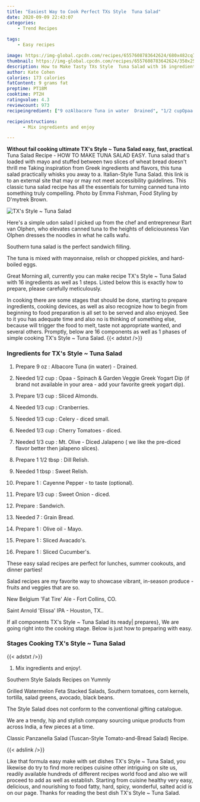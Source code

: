```yaml
---
title: "Easiest Way to Cook Perfect TXs Style  Tuna Salad"
date: 2020-09-09 22:43:07
categories:
    - Trend Recipes
    
tags:
    - Easy recipes

image: https://img-global.cpcdn.com/recipes/6557608783642624/680x482cq70/txs-style-tuna-salad-recipe-main-photo.jpg
thumbnail: https://img-global.cpcdn.com/recipes/6557608783642624/350x250cq70/txs-style-tuna-salad-recipe-main-photo.jpg
description: How to Make Tasty TXs Style  Tuna Salad with 16 ingredients and 1 stages of easy cooking.
author: Kate Cohen
calories: 173 calories
fatContent: 9 grams fat
preptime: PT18M
cooktime: PT2H
ratingvalue: 4.3
reviewcount: 973
recipeingredient: ["9 ozAlbacore Tuna in water  Drained", "1/2 cupOpaa  Spinach  Garden Veggie Greek Yogart Dip if brand not available in your area  add your favorite greek yogart dip", "1/3 cupSliced Almonds", "1/3 cupCranberries", "1/3 cupCelery  diced small", "1/3 cupCherry Tomatoes  diced", "1/3 cupMt Olive  Diced Jalapeno  we like the prediced flavor better then jalapeno slices", "1 1/2 tbspDill Relish", "1 tbspSweet Relish", "1Cayenne Pepper  to taste optional", "1/3 cupSweet Onion  diced", "Sandwich", "7Grain Bread", "1Olive oil  Mayo", "1Sliced Avacados", "1Sliced Cucumbers"]

recipeinstructions: 
      - Mix ingredients and enjoy

---
```




**Without fail cooking ultimate TX&#39;s Style ~ Tuna Salad easy, fast, practical**. Tuna Salad Recipe - HOW TO MAKE TUNA SALAD EASY. Tuna salad that&#39;s loaded with mayo and stuffed between two slices of wheat bread doesn&#39;t thrill me Taking inspiration from Greek ingredients and flavors, this tuna salad practically whisks you away to a. Italian-Style Tuna Salad. this link is to an external site that may or may not meet accessibility guidelines. This classic tuna salad recipe has all the essentials for turning canned tuna into something truly compelling. Photo by Emma Fishman, Food Styling by D&#39;mytrek Brown.


![TX&#39;s Style ~ Tuna Salad](https://img-global.cpcdn.com/recipes/6557608783642624/680x482cq70/txs-style-tuna-salad-recipe-main-photo.jpg "TX&#39;s Style ~ Tuna Salad")



Here&#39;s a simple udon salad I picked up from the chef and entrepreneur Bart van Olphen, who elevates canned tuna to the heights of deliciousness Van Olphen dresses the noodles in what he calls wafu.

Southern tuna salad is the perfect sandwich filling.

The tuna is mixed with mayonnaise, relish or chopped pickles, and hard-boiled eggs.


Great Morning all, currently you can make recipe TX&#39;s Style ~ Tuna Salad with 16 ingredients as well as 1 steps. Listed below this is exactly how to prepare, please carefully meticulously.

In cooking there are some stages that should be done, starting to prepare ingredients, cooking devices, as well as also recognize how to begin from beginning to food preparation is all set to be served and also enjoyed. See to it you has adequate time and also no is thinking of something else, because will trigger the food to melt, taste not appropriate wanted, and several others. Promptly, below are 16 components as well as 1 phases of simple cooking TX&#39;s Style ~ Tuna Salad.
{{< adstxt />}}

### Ingredients for TX&#39;s Style ~ Tuna Salad


1. Prepare 9 oz : Albacore Tuna (in water) - Drained.

1. Needed 1/2 cup : Opaa - Spinach &amp; Garden Veggie Greek Yogart Dip (if brand not available in your area - add your favorite greek yogart dip).

1. Prepare 1/3 cup : Sliced Almonds.

1. Needed 1/3 cup : Cranberries.

1. Needed 1/3 cup : Celery - diced small.

1. Needed 1/3 cup : Cherry Tomatoes - diced.

1. Needed 1/3 cup : Mt. Olive - Diced Jalapeno ( we like the pre-diced flavor better then jalapeno slices).

1. Prepare 1 1/2 tbsp : Dill Relish.

1. Needed 1 tbsp : Sweet Relish.

1. Prepare 1 : Cayenne Pepper - to taste (optional).

1. Prepare 1/3 cup : Sweet Onion - diced.

1. Prepare  : Sandwich.

1. Needed 7 : Grain Bread.

1. Prepare 1 : Olive oil - Mayo.

1. Prepare 1 : Sliced Avacado&#39;s.

1. Prepare 1 : Sliced Cucumber&#39;s.


These easy salad recipes are perfect for lunches, summer cookouts, and dinner parties!

Salad recipes are my favorite way to showcase vibrant, in-season produce - fruits and veggies that are so.

New Belgium &#39;Fat Tire&#39; Ale - Fort Collins, CO.

Saint Arnold &#39;Elissa&#39; IPA - Houston, TX..


If all components TX&#39;s Style ~ Tuna Salad its ready| prepares}, We are going right into the cooking stage. Below is just how to preparing with easy.

### Stages Cooking TX&#39;s Style ~ Tuna Salad

{{< adstxt />}}


1. Mix ingredients and enjoy!.




Southern Style Salads Recipes on Yummly

Grilled Watermelon Feta Stacked Salads, Southern tomatoes, corn kernels, tortilla, salad greens, avocado, black beans.

The Style Salad does not conform to the conventional gifting catalogue.

We are a trendy, hip and stylish company sourcing unique products from across India, a few pieces at a time.

Classic Panzanella Salad (Tuscan-Style Tomato-and-Bread Salad) Recipe.


{{< adslink />}}

Like that formula easy make with set dishes TX&#39;s Style ~ Tuna Salad, you likewise do try to find more recipes cuisine other intriguing on site us, readily available hundreds of different recipes world food and also we will proceed to add as well as establish. Starting from cuisine healthy very easy, delicious, and nourishing to food fatty, hard, spicy, wonderful, salted acid is on our page. Thanks for reading the best dish TX&#39;s Style ~ Tuna Salad.
